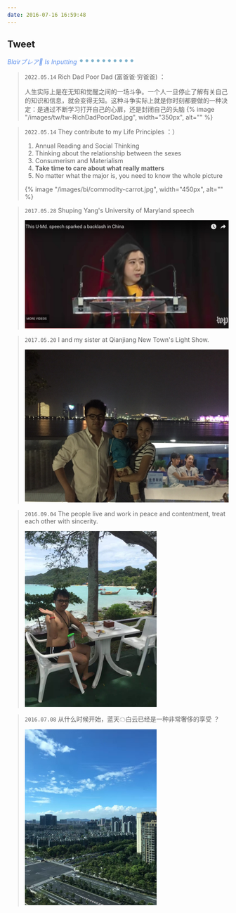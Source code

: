 ```yaml
---
date: 2016-07-16 16:59:48
---
```


## Tweet

<p style="font-style:italic;color:cornflowerblue;">Blairブレア🧘 Is Inputting <img src=/images/tw/main-progress-blue-dot.gif style="box-shadow:none; margin:0;height:16px">
</p>

> `2022.05.14` Rich Dad Poor Dad (富爸爸·穷爸爸) ：
> 
> 人生实际上是在无知和觉醒之间的一场斗争。一个人一旦停止了解有关自己的知识和信息，就会变得无知。这种斗争实际上就是你时刻都要做的一种决定：是通过不断学习打开自己的心扉，还是封闭自己的头脑
> {% image "/images/tw/tw-RichDadPoorDad.jpg", width="350px", alt="" %}


> `2022.05.14` They contribute to my Life Principles ：）
> 
> 1. Annual Reading and Social Thinking
> 2. Thinking about the relationship between the sexes
> 3. Consumerism and Materialism
> 4. **Take time to care about what really matters**
> 5. No matter what the major is, you need to know the whole picture
>
> {% image "/images/bi/commodity-carrot.jpg", width="450px", alt="" %}

> `2017.05.28` Shuping Yang's University of Maryland speech
> 
> <div class="tweetimg"><img src="/images/tw/en-Shuping-Yang.png" width="600" /></div>


> `2017.05.20` I and my sister at Qianjiang New Town's Light Show. 
> 
> <div class="tweetimg"><img src="/images/tw/tw-me-sister.jpeg" width="600"/></div>


> `2016.09.04` The people live and work in peace and contentment, treat each other with sincerity.
> 
> <div class="tweetimg"><img src="/images/tw/tw-2016-09-04-phuket-sea.jpeg" width="300"/></div>


> `2016.07.08` 从什么时候开始，蓝天☁白云已经是一种非常奢侈的享受 ？
> <div class="tweetimg"><img src="/images/tw/tw-bluesky.jpg" width="300"/></div>



